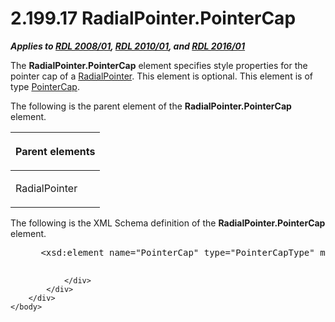 <html dir="LTR" xmlns:mshelp="http://msdn.microsoft.com/mshelp" xmlns:ddue="http://ddue.schemas.microsoft.com/authoring/2003/5" xmlns:xlink="http://www.w3.org/1999/xlink" xmlns:tool="http://www.microsoft.com/tooltip">
    <head>
        <meta http-equiv="Content-Type" content="text/html; CHARSET=utf-8"></meta>
        <meta name="save" content="history"></meta>
        <title>2.199.17 RadialPointer.PointerCap</title>
        <xml>
            <mshelp:toctitle title="2.199.17 RadialPointer.PointerCap"></mshelp:toctitle>
            <mshelp:rltitle title="[MS-RDL]: RadialPointer.PointerCap"></mshelp:rltitle>
            <mshelp:keyword index="A" term="98970b02-6a2c-4fae-9bb9-1f2f38ef841e"></mshelp:keyword>
            <mshelp:attr name="DCSext.ContentType" value="open specification"></mshelp:attr>
            <mshelp:attr name="AssetID" value="98970b02-6a2c-4fae-9bb9-1f2f38ef841e"></mshelp:attr>
            <mshelp:attr name="TopicType" value="kbRef"></mshelp:attr>
            <mshelp:attr name="DCSext.Title" value="[MS-RDL]: RadialPointer.PointerCap" />
        </xml>
    </head>
    <body>
        <div id="header">
            <h1 class="heading">2.199.17 RadialPointer.PointerCap</h1>
        </div>
        <div id="mainSection">
            <div id="mainBody">
                <div id="allHistory" class="saveHistory"></div>
                <div id="sectionSection0" class="section" name="collapseableSection">
                    

<p><b><i>Applies to </i></b><a href="1e855f94-4617-47e4-b89e-0856c6cb420f.htm"><b><i>RDL 2008/01</i></b></a><b><i>,
</i></b><a href="3428e690-a348-4ec7-8a6a-8efb42d2cdee.htm"><b><i>RDL 2010/01</i></b></a><b><i>,
and </i></b><a href="52ce3983-2bfc-4e72-9359-42aaf5fe4509.htm"><b><i>RDL 2016/01</i></b></a></p>

<p>The <b>RadialPointer.PointerCap</b> element specifies style
properties for the pointer cap of a <a href="1446314e-813e-42f0-9a28-f1b96fd3a0da.htm">RadialPointer</a>. This
element is optional. This element is of type <a href="b0592355-23f8-429d-8aae-358078189ab3.htm">PointerCap</a>.</p>

<p>The following is the parent element of the <b>RadialPointer.PointerCap</b>
element.</p>

<table>
 <thead>
  <tr>
   <th>
   <p>Parent elements</p>
   </th>
  </tr>
 </thead>
 <tr>
  <td>
  <p>RadialPointer</p>
  </td>
 </tr>
</table>

<p>The following is the XML Schema definition of the <b>RadialPointer.PointerCap</b>
element.</p>

<dl>
<dd>
<div><pre> &lt;xsd:element name=&quot;PointerCap&quot; type=&quot;PointerCapType&quot; minOccurs=&quot;0&quot;&gt;
  
</pre></div>
</dd></dl>


                </div>
            </div>
        </div>
    </body>
</html>